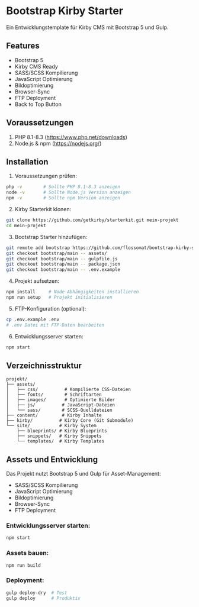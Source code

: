 # Bootstrap Kirby Starter

Ein Entwicklungstemplate für Kirby CMS mit Bootstrap 5 und Gulp.

## Features
- Bootstrap 5
- Kirby CMS Ready
- SASS/SCSS Kompilierung
- JavaScript Optimierung
- Bildoptimierung
- Browser-Sync
- FTP Deployment
- Back to Top Button

## Voraussetzungen

1. PHP 8.1-8.3 (https://www.php.net/downloads)
2. Node.js & npm (https://nodejs.org/)

## Installation

1. Voraussetzungen prüfen:
```bash
php -v        # Sollte PHP 8.1-8.3 anzeigen
node -v       # Sollte Node.js Version anzeigen
npm -v        # Sollte npm Version anzeigen
```

2. Kirby Starterkit klonen:
```bash
git clone https://github.com/getkirby/starterkit.git mein-projekt
cd mein-projekt
```

3. Bootstrap Starter hinzufügen:
```bash
git remote add bootstrap https://github.com/flossomat/bootstrap-kirby-starter.git
git checkout bootstrap/main -- assets/
git checkout bootstrap/main -- gulpfile.js
git checkout bootstrap/main -- package.json
git checkout bootstrap/main -- .env.example
```

4. Projekt aufsetzen:
```bash
npm install     # Node-Abhängigkeiten installieren
npm run setup   # Projekt initialisieren
```

5. FTP-Konfiguration (optional):
```bash
cp .env.example .env
# .env Datei mit FTP-Daten bearbeiten
```

6. Entwicklungsserver starten:
```bash
npm start
```

## Verzeichnisstruktur

```
projekt/
├── assets/
│   ├── css/          # Kompilierte CSS-Dateien
│   ├── fonts/        # Schriftarten
│   ├── images/       # Optimierte Bilder
│   ├── js/          # JavaScript-Dateien
│   └── sass/        # SCSS-Quelldateien
├── content/         # Kirby Inhalte
├── kirby/          # Kirby Core (Git Submodule)
└── site/           # Kirby System
    ├── blueprints/ # Kirby Blueprints
    ├── snippets/   # Kirby Snippets
    └── templates/  # Kirby Templates
```

## Assets und Entwicklung

Das Projekt nutzt Bootstrap 5 und Gulp für Asset-Management:

- SASS/SCSS Kompilierung
- JavaScript Optimierung
- Bildoptimierung
- Browser-Sync
- FTP Deployment

### Entwicklungsserver starten:
```bash
npm start
```

### Assets bauen:
```bash
npm run build
```

### Deployment:
```bash
gulp deploy-dry  # Test
gulp deploy      # Produktiv
```